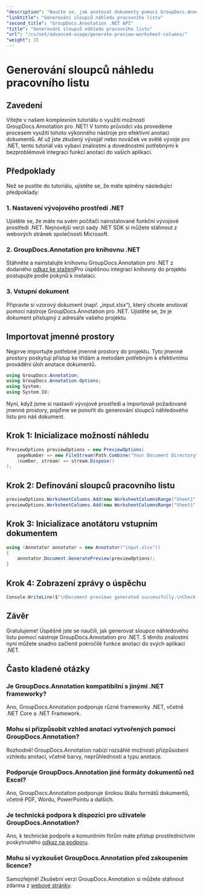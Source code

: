 ```yaml
---
"description": "Naučte se, jak anotovat dokumenty pomocí GroupDocs.Annotation pro .NET. Podrobný návod pro vývojáře .NET. Vylepšete své aplikace."
"linktitle": "Generování sloupců náhledu pracovního listu"
"second_title": "GroupDocs.Annotation .NET API"
"title": "Generování sloupců náhledu pracovního listu"
"url": "/cs/net/advanced-usage/generate-preview-worksheet-columns/"
"weight": 15
---
```


# Generování sloupců náhledu pracovního listu

## Zavedení
Vítejte v našem komplexním tutoriálu o využití možností GroupDocs.Annotation pro .NET! V tomto průvodci vás provedeme procesem využití tohoto výkonného nástroje pro efektivní anotaci dokumentů. Ať už jste zkušený vývojář nebo nováček ve světě vývoje pro .NET, tento tutoriál vás vybaví znalostmi a dovednostmi potřebnými k bezproblémové integraci funkcí anotací do vašich aplikací.
## Předpoklady
Než se pustíte do tutoriálu, ujistěte se, že máte splněny následující předpoklady:
### 1. Nastavení vývojového prostředí .NET
Ujistěte se, že máte na svém počítači nainstalované funkční vývojové prostředí .NET. Nejnovější verzi sady .NET SDK si můžete stáhnout z webových stránek společnosti Microsoft.
### 2. GroupDocs.Annotation pro knihovnu .NET
Stáhněte a nainstalujte knihovnu GroupDocs.Annotation pro .NET z dodaného [odkaz ke stažení](https://releases.groupdocs.com/annotation/net/)Pro úspěšnou integraci knihovny do projektu postupujte podle pokynů k instalaci.
### 3. Vstupní dokument
Připravte si vzorový dokument (např. „input.xlsx“), který chcete anotovat pomocí nástroje GroupDocs.Annotation pro .NET. Ujistěte se, že je dokument přístupný z adresáře vašeho projektu.

## Importovat jmenné prostory
Nejprve importujte potřebné jmenné prostory do projektu. Tyto jmenné prostory poskytují přístup ke třídám a metodám potřebným k efektivnímu provádění úloh anotace dokumentů.

```csharp
using GroupDocs.Annotation;
using GroupDocs.Annotation.Options;
using System;
using System.IO;
```

Nyní, když jsme si nastavili vývojové prostředí a importovali požadované jmenné prostory, pojďme se ponořit do generování sloupců náhledového listu pro náš dokument.
## Krok 1: Inicializace možností náhledu
```csharp
PreviewOptions previewOptions = new PreviewOptions(
    pageNumber => new FileStream(Path.Combine("Your Document Directory", $"cells_page{pageNumber}.png"), FileMode.Create),
    (number, stream) => stream.Dispose()
);
```
## Krok 2: Definování sloupců pracovního listu
```csharp
previewOptions.WorksheetColumns.Add(new WorksheetColumnsRange("Sheet1", 2, 3));
previewOptions.WorksheetColumns.Add(new WorksheetColumnsRange("Sheet1", 1, 1));
```
## Krok 3: Inicializace anotátoru vstupním dokumentem
```csharp
using (Annotator annotator = new Annotator("input.xlsx"))
{
    annotator.Document.GeneratePreview(previewOptions);
}
```
## Krok 4: Zobrazení zprávy o úspěchu
```csharp
Console.WriteLine($"\nDocument previews generated successfully.\nCheck output in {"Your Document Directory"}.");
```

## Závěr
Gratulujeme! Úspěšně jste se naučili, jak generovat sloupce náhledového listu pomocí nástroje GroupDocs.Annotation pro .NET. S těmito znalostmi nyní můžete snadno začlenit pokročilé funkce anotací do svých aplikací .NET.
## Často kladené otázky
### Je GroupDocs.Annotation kompatibilní s jinými .NET frameworky?
Ano, GroupDocs.Annotation podporuje různé frameworky .NET, včetně .NET Core a .NET Framework.
### Mohu si přizpůsobit vzhled anotací vytvořených pomocí GroupDocs.Annotation?
Rozhodně! GroupDocs.Annotation nabízí rozsáhlé možnosti přizpůsobení vzhledu anotací, včetně barvy, neprůhlednosti a typu anotace.
### Podporuje GroupDocs.Annotation jiné formáty dokumentů než Excel?
Ano, GroupDocs.Annotation podporuje širokou škálu formátů dokumentů, včetně PDF, Wordu, PowerPointu a dalších.
### Je technická podpora k dispozici pro uživatele GroupDocs.Annotation?
Ano, k technické podpoře a komunitním fórům máte přístup prostřednictvím poskytnutého [odkaz na podporu](https://forum.groupdocs.com/c/annotation/10).
### Mohu si vyzkoušet GroupDocs.Annotation před zakoupením licence?
Samozřejmě! Zkušební verzi GroupDocs.Annotation si můžete stáhnout zdarma z [webové stránky](https://releases.groupdocs.com/).
